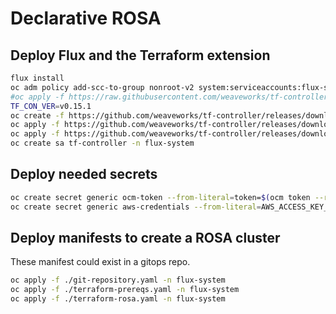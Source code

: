 # Declarative ROSA

## Deploy Flux and the Terraform extension
```sh
flux install
oc adm policy add-scc-to-group nonroot-v2 system:serviceaccounts:flux-system -n flux-system
#oc apply -f https://raw.githubusercontent.com/weaveworks/tf-controller/main/docs/release.yaml
TF_CON_VER=v0.15.1
oc create -f https://github.com/weaveworks/tf-controller/releases/download/${TF_CON_VER}/tf-controller.crds.yaml
oc apply -f https://github.com/weaveworks/tf-controller/releases/download/${TF_CON_VER}/tf-controller.rbac.yaml
oc apply -f https://github.com/weaveworks/tf-controller/releases/download/${TF_CON_VER}/tf-controller.deployment.yaml
oc create sa tf-controller -n flux-system
```

## Deploy needed secrets

```sh
oc create secret generic ocm-token --from-literal=token=$(ocm token --refresh) -n flux-system
oc create secret generic aws-credentials --from-literal=AWS_ACCESS_KEY_ID=$(aws --profile rosa configure export-credentials | jq -r .AccessKeyId) --from-literal=AWS_SECRET_ACCESS_KEY=$(aws --profile rosa configure export-credentials | jq -r .SecretAccessKey) --from-literal=AWS_REGION=us-west-1 -n flux-system
```

## Deploy manifests to create a ROSA cluster

These manifest could exist in a gitops repo.

```sh
oc apply -f ./git-repository.yaml -n flux-system 
oc apply -f ./terraform-prereqs.yaml -n flux-system 
oc apply -f ./terraform-rosa.yaml -n flux-system
```